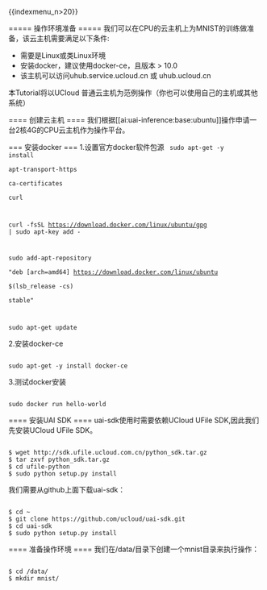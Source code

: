 {{indexmenu_n>20}}

===== 操作环境准备 =====
我们可以在CPU的云主机上为MNIST的训练做准备，该云主机需要满足以下条件:
  - 需要是Linux或类Linux环境
  - 安装docker，建议使用docker-ce，且版本 > 10.0
  - 该主机可以访问uhub.service.ucloud.cn 或 uhub.ucloud.cn

本Tutorial将以UCloud 普通云主机为范例操作（你也可以使用自己的主机或其他系统）

==== 创建云主机 ====
我们根据[[ai:uai-inference:base:ubuntu]]操作申请一台2核4G的CPU云主机作为操作平台。

=== 安装docker ===
1.设置官方docker软件包源
<code>
sudo apt-get -y install \
  apt-transport-https \
  ca-certificates \
  curl

curl -fsSL https://download.docker.com/linux/ubuntu/gpg | sudo apt-key add -

sudo add-apt-repository \
       "deb [arch=amd64] https://download.docker.com/linux/ubuntu \
       $(lsb_release -cs) \
       stable"

sudo apt-get update
</code>

2.安装docker-ce

<code>
sudo apt-get -y install docker-ce
</code>

3.测试docker安装

<code>
sudo docker run hello-world
</code>

==== 安装UAI SDK ====
uai-sdk使用时需要依赖UCloud UFile SDK,因此我们先安装UCloud UFile SDK。

<code>
$ wget http://sdk.ufile.ucloud.com.cn/python_sdk.tar.gz
$ tar zxvf python_sdk.tar.gz
$ cd ufile-python
$ sudo python setup.py install
</code>

我们需要从github上面下载uai-sdk：

<code>
$ cd ~
$ git clone https://github.com/ucloud/uai-sdk.git
$ cd uai-sdk
$ sudo python setup.py install
</code>

==== 准备操作环境 ====
我们在/data/目录下创建一个mnist目录来执行操作：

<code>
$ cd /data/
$ mkdir mnist/
</code>